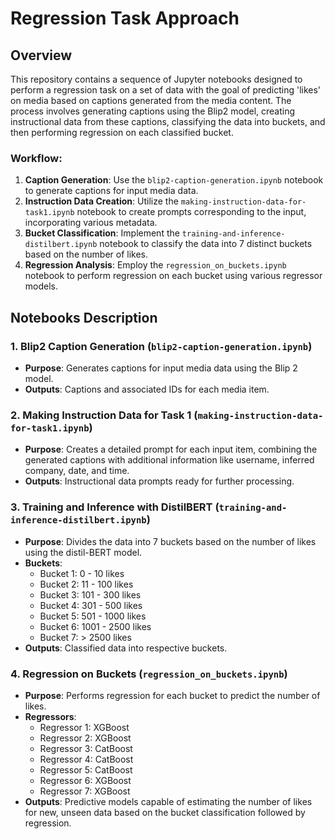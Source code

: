 # Regression Task Approach 

## Overview
This repository contains a sequence of Jupyter notebooks designed to perform a regression task on a set of data with the goal of predicting 'likes' on media based on captions generated from the media content. The process involves generating captions using the Blip2 model, creating instructional data from these captions, classifying the data into buckets, and then performing regression on each classified bucket.

### Workflow:
1. **Caption Generation**: Use the `blip2-caption-generation.ipynb` notebook to generate captions for input media data.
2. **Instruction Data Creation**: Utilize the `making-instruction-data-for-task1.ipynb` notebook to create prompts corresponding to the input, incorporating various metadata.
3. **Bucket Classification**: Implement the `training-and-inference-distilbert.ipynb` notebook to classify the data into 7 distinct buckets based on the number of likes.
4. **Regression Analysis**: Employ the `regression_on_buckets.ipynb` notebook to perform regression on each bucket using various regressor models.

## Notebooks Description

### 1. Blip2 Caption Generation (`blip2-caption-generation.ipynb`)
- **Purpose**: Generates captions for input media data using the Blip 2 model.
- **Outputs**: Captions and associated IDs for each media item.

### 2. Making Instruction Data for Task 1 (`making-instruction-data-for-task1.ipynb`)
- **Purpose**: Creates a detailed prompt for each input item, combining the generated captions with additional information like username, inferred company, date, and time.
- **Outputs**: Instructional data prompts ready for further processing.

### 3. Training and Inference with DistilBERT (`training-and-inference-distilbert.ipynb`)
- **Purpose**: Divides the data into 7 buckets based on the number of likes using the distil-BERT model.
- **Buckets**:
  - Bucket 1: 0 - 10 likes
  - Bucket 2: 11 - 100 likes
  - Bucket 3: 101 - 300 likes
  - Bucket 4: 301 - 500 likes
  - Bucket 5: 501 - 1000 likes
  - Bucket 6: 1001 - 2500 likes
  - Bucket 7: > 2500 likes
- **Outputs**: Classified data into respective buckets.

### 4. Regression on Buckets (`regression_on_buckets.ipynb`)
- **Purpose**: Performs regression for each bucket to predict the number of likes.
- **Regressors**:
  - Regressor 1: XGBoost 
  - Regressor 2: XGBoost 
  - Regressor 3: CatBoost
  - Regressor 4: CatBoost
  - Regressor 5: CatBoost
  - Regressor 6: XGBoost
  - Regressor 7: XGBoost
- **Outputs**: Predictive models capable of estimating the number of likes for new, unseen data based on the bucket classification followed by regression.
